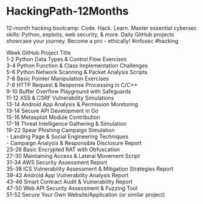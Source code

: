 # HackingPath-12Months<br>
12-month hacking bootcamp: Code. Hack. Learn.  Master essential cybersec skills: Python, exploits, ️web security, &amp; more. Daily GitHub projects showcase your journey. Become a pro - ethically!  #infosec #hacking<br>

Week	        GitHub Project Title<br>
1-2	          Python Data Types & Control Flow Exercises<br>
3-4	          Python Function & Class Implementation Challenges<br>
5-6	          Python  Network Scanning & Packet Analysis Scripts<br>
7-8	          Basic Pointer Manipulation Exercises<br>
7-8	          HTTP Request & Response Processing in C/C++<br>
9-10	        Buffer Overflow Playground with Safeguards<br>
11-12	        XSS & CSRF Vulnerability Simulations<br>
13-14	        Android App Analysis & Permission Monitoring<br>
13-14	        Secure API Development in Go<br>
15-16	        Metasploit Module Contribution<br>
17-18	        Threat Intelligence Gathering & Simulation<br>
19-22	        Spear Phishing Campaign Simulation<br>- Landing Page & Social Engineering Techniques<br>- Campaign Analysis & Responsible Disclosure Report<br>
23-26	        Basic Encrypted RAT with Obfuscation<br>
27-30 	      Maintaining Access & Lateral Movement Script<br>
31-34	        AWS Security Assessment Report<br>
35-38	        ICS Vulnerability Assessment & Mitigation Strategies Report<br>
39-42 	      Android App Vulnerability Analysis Report<br>
43-46	        Smart Contract Audit & Vulnerability Report<br>
47-50	        Web API Security Assessment & Fuzzing Tool<br>
51-52	        Secure Your Own Website/Application (or similar project)<br>
